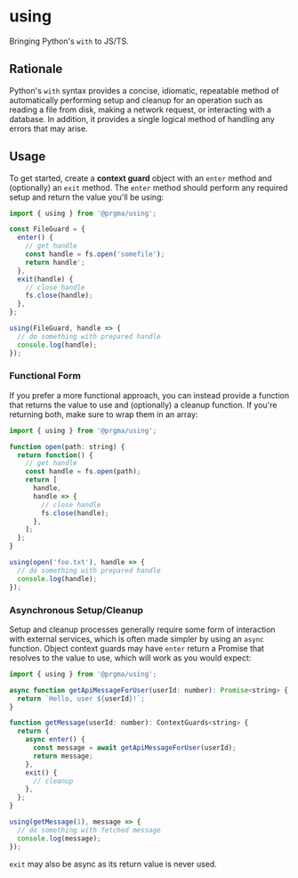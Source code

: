 # using

Bringing Python's `with` to JS/TS.

## Rationale

Python's `with` syntax provides a concise, idiomatic, repeatable method of automatically performing setup and cleanup for an
operation such as reading a file from disk, making a network request, or interacting with a database. In addition, it provides
a single logical method of handling any errors that may arise.

## Usage

To get started, create a **context guard** object with an `enter` method and (optionally) an `exit` method. The `enter` method
should perform any required setup and return the value you'll be using:

```js
import { using } from '@prgma/using';

const FileGuard = {
  enter() {
    // get handle
    const handle = fs.open('somefile');
    return handle';
  },
  exit(handle) {
    // close handle
    fs.close(handle);
  },
};

using(FileGuard, handle => {
  // do something with prepared handle
  console.log(handle);
});
```

### Functional Form

If you prefer a more functional approach, you can instead provide a function that returns the value to use and (optionally)
a cleanup function. If you're returning both, make sure to wrap them in an array:

```js
import { using } from '@prgma/using';

function open(path: string) {
  return function() {
    // get handle
    const handle = fs.open(path);
    return [
      handle,
      handle => {
        // close handle
        fs.close(handle);
      },
    ];
  };
}

using(open('foo.txt'), handle => {
  // do something with prepared handle
  console.log(handle);
});
```

### Asynchronous Setup/Cleanup

Setup and cleanup processes generally require some form of interaction with external services, which is often made simpler
by using an `async` function. Object context guards may have `enter` return a Promise that resolves to the value to use, which
will work as you would expect:

```js
import { using } from '@prgma/using';

async function getApiMessageForUser(userId: number): Promise<string> {
  return `Hello, user ${userId}!`;
}

function getMessage(userId: number): ContextGuards<string> {
  return {
    async enter() {
      const message = await getApiMessageForUser(userId);
      return message;
    },
    exit() {
      // cleanup
    },
  };
}

using(getMessage(1), message => {
  // do something with fetched message
  console.log(message);
});
```

`exit` may also be async as its return value is never used.
